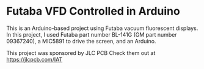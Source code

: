 # Futaba VFD Controlled in Arduino
This is an Arduino-based project using Futaba vacuum fluorescent displays.  In this project, I used Futaba part number BL-141G (GM part number 09367240), a MIC5891 to drive the screen, and an Arduino.

This project was sponsored by JLC PCB Check them out at https://jlcpcb.com/IAT 
